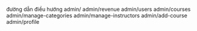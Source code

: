 đường dẫn điều hướng
admin/
admin/revenue
admin/users
admin/courses
admin/manage-categories
admin/manage-instructors
admin/add-course
admin/profile
